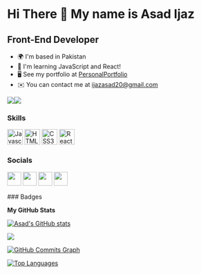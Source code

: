 Hi There 👋 My name is Asad Ijaz
================================

Front-End Developer
-------------------

* 🌍  I'm based in Pakistan 
* 🧠  I'm learning JavaScript and React!
* 🖥️  See my portfolio at [PersonalPortfolio]()
* ✉️  You can contact me at [ijazasad20@gmail.com](mailto:ijazasad20@gmail.com)


<a href="https://www.twitter.com/" target="_blank" rel="noreferrer"><img
src="https://img.shields.io/twitter/follow/Asad_099?logo=twitter&style=for-the-badge&color=ffffff&labelColor=22272e"
/></a><a href="https://www.github.com/Asad_099" target="_blank" rel="noreferrer"><img
src="https://img.shields.io/github/followers/Asadijaz786?logo=github&style=for-the-badge&color=ffffff&labelColor=22272e" /></a>
### Skills

<p align="left">
<a href="https://developer.mozilla.org/en-US/docs/Web/JavaScript" target="_blank" rel="noreferrer"><img src="https://raw.githubusercontent.com/danielcranney/readme-generator/main/public/icons/skills/javascript-colored.svg" width="36" height="36" alt="Javascript" /></a>
<a href="https://developer.mozilla.org/en-US/docs/Glossary/HTML5" target="_blank" rel="noreferrer"><img src="https://raw.githubusercontent.com/danielcranney/readme-generator/main/public/icons/skills/html5-colored.svg" width="36" height="36" alt="HTML5" /></a>
<a href="https://www.w3.org/TR/CSS/#css" target="_blank" rel="noreferrer"><img src="https://raw.githubusercontent.com/danielcranney/readme-generator/main/public/icons/skills/css3-colored.svg" width="36" height="36" alt="CSS3" /></a>
<a href="https://www.reactjs.org" target="_blank" rel="noreferrer"><img src="https://raw.githubusercontent.com/danielcranney/readme-generator/main/public/icons/skills/react-colored.svg" width="36" height="36" alt="ReactJS" /></a>
</p>

### Socials

<p align="left"> <a href="https://www.codepen.io/" target="_blank" rel="noreferrer"><img src="https://raw.githubusercontent.com/danielcranney/readme-generator/main/public/icons/socials/codepen.svg" width="32" height="32" /></a> <a href="https://www.github.com/Asadijaz786" target="_blank" rel="noreferrer"><img src="https://raw.githubusercontent.com/danielcranney/readme-generator/main/public/icons/socials/github.svg" width="32" height="32" /></a> <a href="https://www.linkedin.com/in/asad-ijaz-b9b8b1170//" target="_blank" rel="noreferrer"><img src="https://raw.githubusercontent.com/danielcranney/readme-generator/main/public/icons/socials/linkedin.svg" width="32" height="32" /></a> <a href="https://www.twitter.com/Asadijaz_099" target="_blank" rel="noreferrer"><img src="https://raw.githubusercontent.com/danielcranney/readme-generator/main/public/icons/socials/twitter.svg" width="32" height="32" /></a></p>
### Badges

<b>My GitHub Stats</b>

<a href="http://www.github.com/Asadijaz786"><img src="https://github-readme-stats.vercel.app/api?username=Asadijaz786&show_icons=true&hide=&count_private=true&title_color=facc15&text_color=27272e&icon_color=27272e&bg_color=#fff&hide_border=true&show_icons=true" alt="Asad's GitHub stats" /></a>

<a href="http://www.github.com/Asadijaz786"><img src="https://github-readme-streak-stats.herokuapp.com/?user=Asadijaz786&stroke=ffffff&background=22272e&ring=facc15&fire=facc15&currStreakNum=ffffff&currStreakLabel=facc15&sideNums=ffffff&sideLabels=ffffff&dates=ffffff&hide_border=true" /></a>

<a href="http://www.github.com/Asadijaz786"><img src="https://activity-graph.herokuapp.com/graph?username=Asadijaz786&bg_color=22272e&color=ffffff&line=ffffff&point=ffffff&area_color=22272e&area=true&hide_border=true&custom_title=GitHub%20Commits%20Graph" alt="GitHub Commits Graph" /></a>

<a href="https://github.com/Asadijaz786" align="left"><img src="https://github-readme-stats.vercel.app/api/top-langs/?username=Asadijaz786&langs_count=10&title_color=facc15&text_color=ffffff&icon_color=ffffff&bg_color=22272e&hide_border=true&locale=en&custom_title=Top%20%Languages" alt="Top Languages" /></a>


